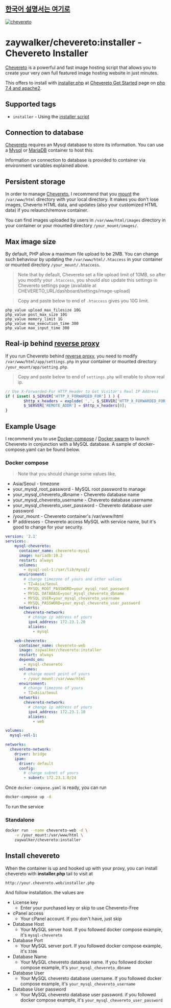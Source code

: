 [**한국어 설명서는 여기로**](https://github.com/zaywalker/chevereto/blob/master/README_ko.md)
--------
[cheveretourl]: https://chevereto.com/
[cheveretoinstaller]: https://chevereto.com/download/file/installer
[cheveretogetstarted]: https://chevereto.com/get-started
[php]: https://hub.docker.com/_/php
[![chevereto](http://chevereto.com/app/themes/v3/img/chevereto-blue.svg)][cheveretourl]

# zaywalker/chevereto:installer - Chevereto Installer

[Chevereto][cheveretourl] is a powerful and fast image hosting script that allows you to create your very own full featured image hosting website in just minutes.

This offers to install with [installer.php][cheveretoinstaller] at [Chevereto Get Started][cheveretogetstarted] page on [php 7.4 and apache2][php].

## Supported tags

* `installer` - Using the [installer script][cheveretoinstaller]

## Connection to database

[Chevereto][cheveretourl] requires an Mysql database to store its information. You can use a [Mysql](https://hub.docker.com/_/mysql/) or [MariaDB](https://hub.docker.com/_/mariadb/) container to host this.

Information on connection to database is provided to container via environment variables explained above.

## Persistent storage

In order to manage [Chevereto][cheveretourl], I recommend that you [mount](https://docs.docker.com/engine/tutorials/dockervolumes/#data-volumes) the `/var/www/html` directory with your local directory. It makes you don't lose images, Cheverto HTML data, and updates (also your customized HTML data) if you relaunch/remove container.

You can find images uploaded by users in `/var/www/html/images` directory in your container or your mounted directory `/your_mount/images/`.

## Max image size

By default, PHP allow a maximum file upload to be 2MB. You can change such behaviour by updating the `/var/www/html/.htaccess` in your container or mounted directory `/your_mount/.htaccess`.

> Note that by default, Chevereto set a file upload limit of 10MB, so after you modify your `.htaccess`, you should also update this settings in Chevereto settings page (available at CHEVERETO_URL/dashboard/settings/image-upload)

> Copy and paste below to end of `.htaccess` gives you 10G limit. 
```
php_value upload_max_filesize 10G
php_value post_max_size 10G
php_value memory_limit 1G
php_value max_execution_time 300
php_value max_input_time 300
```

## Real-ip behind [reverse proxy](https://en.wikipedia.org/wiki/Reverse_proxy)

If you run Chevereto behind [reverse proxy](https://github.com/jc21/nginx-proxy-manager), you need to modify `/var/www/html/app/settings.php` in your container or mounted directory `/your_mount/app/setting.php`. 

> Copy and paste below to end of `settings.php` will enable to show real ip.
```php
// Use X-Forwarded-For HTTP Header to Get Visitor's Real IP Address
if ( isset( $_SERVER['HTTP_X_FORWARDED_FOR'] ) ) {
        $http_x_headers = explode( ',', $_SERVER['HTTP_X_FORWARDED_FOR'] );
        $_SERVER['REMOTE_ADDR'] = $http_x_headers[0];
}
```

## Example Usage

I recommend you to use [Docker-compose](https://docs.docker.com/compose/) / [Docker swarm](https://docs.docker.com/engine/swarm/) to launch Chevereto in conjunction with a MySQL database. A sample of docker-compose.yaml can be found below.

### Docker compose

> Note that you should change some values like,
* Asia/Seoul - timezone
* your_mysql_root_password - MySQL root password to manage
* your_mysql_chevereto_dbname - Chevereto database name
* your_mysql_chevereto_username - Chevereto database username
* your_mysql_chevereto_user_password - Chevereto database user password
* /your_mount - Chevereto container's /var/www/html
* IP addresses - Chevereto access MySQL with service name, but it's good to change for your security.

```yaml
version: '2.1'
services:
    mysql-chevereto:
      container_name: chevereto-mysql
      image: mariadb:10.2
      restart: always
      volumes:
        - mysql-vol-1:/var/lib/mysql/
      environment:
        # change timezone of yours and other values
        - TZ=Asia/Seoul
        - MYSQL_ROOT_PASSWORD=your_mysql_root_password
        - MYSQL_DATABASE=your_mysql_chevereto_dbname
        - MYSQL_USER=your_mysql_chevereto_username
        - MYSQL_PASSWORD=your_mysql_chevereto_user_password
      networks:
        chevereto-network:
          # change ip address of yours
          ipv4_address: 172.23.1.20
          aliases:
            - mysql

    web-chevereto:
      container_name: chevereto-web
      image: zaywalker/chevereto:installer
      restart: always
      depends_on:
        - mysql-chevereto
      volumes:
        # change mount point of yours
        - /your_mount:/var/www/html
      environment:
        # change timezone of yours
        - TZ=Asia/Seoul
      networks:
        chevereto-network:
          # change ip address of yours
          ipv4_address: 172.23.1.10
          aliases:
            - web

volumes:
  mysql-vol-1:

networks:
  chevereto-network:
    driver: bridge
    ipam:
      driver: default
      config:
        # change subnet of yours
        - subnet: 172.23.1.0/24
```

Once `docker-compose.yaml` is ready, you can run

```bash
docker-compose up -d 
```

To run the service

### Standalone

```bash
docker run --name chevereto-web -d \
    -v /your_mount:/var/www/html \
    zaywalker/chevereto:installer
```

## Install chevereto

When the container is up and hooked up with your proxy, you can install chevereto with **installer.php** tail to visit at

```
http://your.chevereto.web/installer.php
```
And follow installation. the values are

* License key
     - Enter your purchased key or skip to use Chevereto-Free
* cPanel access
     - Your cPanel account. If you don't have, just skip
* Database Host
     - Your MySQL server host. If you followed docker compose example, it's `mysql-chevereto`
* Database Port
     - Your MySQL server port. If you followed docker compose example, it's `3306`
* Database Name
     - Your MySQL chevereto database name. If you followed docker compose example, it's `your_mysql_chevereto_dbname`
* Database User
     - Your MySQL chevereto database username. If you followed docker compose example, it's `your_mysql_chevereto_username`
* Database User password
     - Your MySQL chevereto database user password. if you followed docker compose example, it's `your_mysql_chevereto_user_password`


